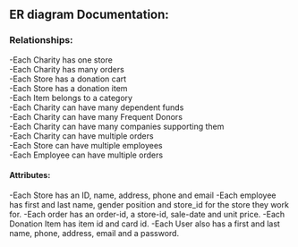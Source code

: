 <h2> ER diagram Documentation:</h2>
<h3>Relationships:</h3>
-Each Charity has one store</br>
-Each Charity has many orders</br>
-Each Store has a donation cart</br>
-Each Store has a donation item</br>
-Each Item belongs to a category</br>
-Each Charity can have many dependent funds</br>
-Each Charity can have many Frequent Donors</br>
-Each Charity can have many companies supporting them</br>
-Each Charity can have multiple orders</br>
-Each Store can have multiple employees</br>
-Each Employee can have multiple orders</br>


#### Attributes:
-Each Store has an ID, name, address, phone and email
-Each employee has first and last name, gender position and store_id for the store they work for.
-Each order has an order-id, a store-id, sale-date and unit price.
-Each Donation Item has item id and card id.
-Each User also has a first and last name, phone, address, email and a password.
